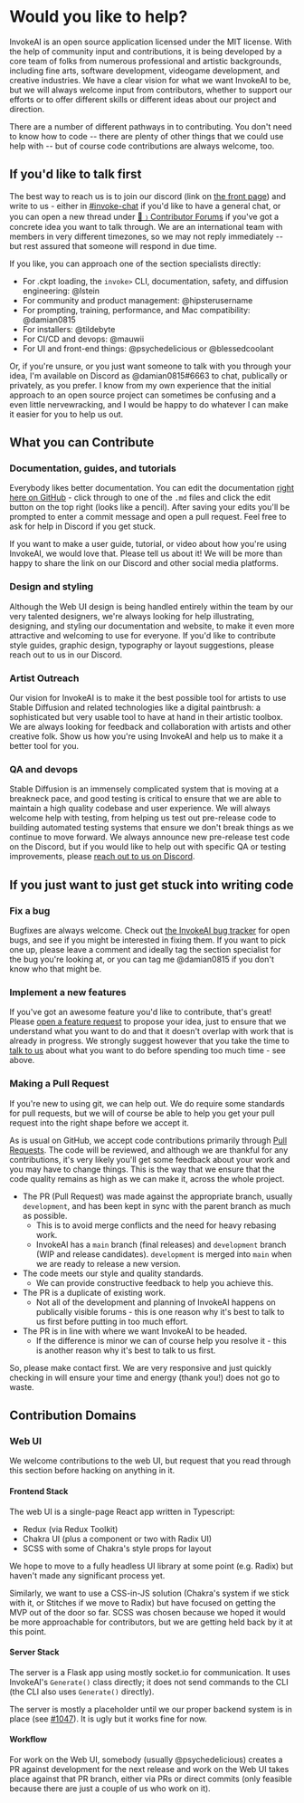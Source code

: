 # Would you like to help?

InvokeAI is an open source application licensed under the MIT license. With the help of community input and contributions, it is being developed by a core team of folks from numerous professional and artistic backgrounds, including fine arts, software development, videogame development, and creative industries. We have a clear vision for what we want InvokeAI to be, but we will always welcome input from contributors, whether to support our efforts or to offer different skills or different ideas about our project and direction.

There are a number of different pathways in to contributing. You don't need to know how to code -- there are plenty of other things that we could use help with -- but of course code contributions are always welcome, too. 

<a name="talk-to-us"></a>
## If you'd like to talk first

The best way to reach us is to join our discord (link on [the front page](https://github.com/invoke-ai)) and write to us - either in [#invoke-chat](https://discord.com/channels/1020123559063990373/1020123559831539744) if you'd like to have a general chat, or you can open a new thread under [💬﹚Contributor Forums](https://discord.com/channels/1020123559063990373/1020839344170348605) if you've got a concrete idea you want to talk through. We are an international team with members in very different timezones, so we may not reply immediately -- but rest assured that someone will respond in due time. 

If you like, you can approach one of the section specialists directly:
* For .ckpt loading, the `invoke>` CLI, documentation, safety, and diffusion engineering: @lstein
* For community and product management: @hipsterusername 
* For prompting, training, performance, and Mac compatibility: @damian0815
* For installers: @tildebyte
* For CI/CD and devops: @mauwii
* For UI and front-end things: @psychedelicious or @blessedcoolant

Or, if you're unsure, or you just want someone to talk with you through your idea, I'm available on Discord as @damian0815#6663 to chat, publically or privately, as you prefer. I know from my own experience that the initial approach to an open source project can sometimes be confusing and a even little nervewracking, and I would be happy to do whatever I can make it easier for you to help us out. 

## What you can Contribute

### Documentation, guides, and tutorials

Everybody likes better documentation. You can edit the documentation [right here on GitHub](https://github.com/invoke-ai/InvokeAI/tree/main/docs) - click through to one of the `.md` files and click the edit button on the top right (looks like a pencil). After saving your edits you'll be prompted to enter a commit message and open a pull request. Feel free to ask for help in Discord if you get stuck.

If you want to make a user guide, tutorial, or video about how you're using InvokeAI, we would love that. Please tell us about it! We will be more than happy to share the link on our Discord and other social media platforms. 

### Design and styling

Although the Web UI design is being handled entirely within the team by our very talented designers, we're always looking for help illustrating, designing, and styling our documentation and website, to make it even more attractive and welcoming to use for everyone. If you'd like to contribute style guides, graphic design, typography or layout suggestions, please reach out to us in our Discord.  

### Artist Outreach

Our vision for InvokeAI is to make it the best possible tool for artists to use Stable Diffusion and related technologies like a digital paintbrush: a sophisticated but very usable tool to have at hand in their artistic toolbox. We are always looking for feedback and collaboration with artists and other creative folk. Show us how you're using InvokeAI and help us to make it a better tool for you.  

### QA and devops

Stable Diffusion is an immensely complicated system that is moving at a breakneck pace, and good testing is critical to ensure that we are able to maintain a high quality codebase and user experience. We will always welcome help with testing, from helping us test out pre-release code to building automated testing systems that ensure we don't break things as we continue to move forward. We always announce new pre-release test code on the Discord, but if you would like to help out with specific QA or testing improvements, please [reach out to us on Discord](#talk-to-us).        

## If you just want to just get stuck into writing code

### Fix a bug

Bugfixes are always welcome. Check out [the InvokeAI bug tracker](https://github.com/invoke-ai/InvokeAI/issues) for open bugs, and see if you might be interested in fixing them. If you want to pick one up, please leave a comment and ideally tag the section specialist for the bug you're looking at, or you can tag me @damian0815 if you don't know who that might be.

### Implement a new features

If you've got an awesome feature you'd like to contribute, that's great! Please [open a feature request](https://github.com/invoke-ai/InvokeAI/issues/new?assignees=&labels=enhancement&template=FEATURE_REQUEST.yml&title=%5Benhancement%5D%3A+) to propose your idea, just to ensure that we understand what you want to do and that it doesn't overlap with work that is already in progress. We strongly suggest however that you take the time to [talk to us](#talk-to-us) about what you want to do before spending too much time - see above.

### Making a Pull Request

If you're new to using git, we can help out. We do require some standards for pull requests, but we will of course be able to help you get your pull request into the right shape before we accept it.

As is usual on GitHub, we accept code contributions primarily through [Pull Requests](https://docs.github.com/en/pull-requests/collaborating-with-pull-requests/proposing-changes-to-your-work-with-pull-requests/about-pull-requests). The code will be reviewed, and although we are thankful for any contributions, it's very likely you'll get some feedback about your work and you may have to change things. This is the way that we ensure that the code quality remains as high as we can make it, across the whole project.

- The PR (Pull Request) was made against the appropriate branch, usually `development`, and has been kept in sync with the parent branch as much as possible. 
  - This is to avoid merge conflicts and the need for heavy rebasing work.
  - InvokeAI has a `main` branch (final releases) and `development` branch (WIP and
  release candidates). `development` is merged into `main` when we are ready to
  release a new version.
- The code meets our style and quality standards. 
  - We can provide constructive feedback to help you achieve this.
- The PR is a duplicate of existing work.
  - Not all of the development and planning of InvokeAI happens on publically visible forums - this is one reason why it's best to talk to us first before putting in too much effort. 
- The PR is in line with where we want InvokeAI to be headed. 
  - If the difference is minor we can of course help you resolve it - this is another reason why it's best to talk to us first.

So, please make contact first. We are very responsive and just quickly checking
in will ensure your time and energy (thank you!) does not go to waste.



## Contribution Domains

### Web UI

We welcome contributions to the web UI, but request that you read through this
section before hacking on anything in it.

#### Frontend Stack

The web UI is a single-page React app written in Typescript:

- Redux (via Redux Toolkit)
- Chakra UI (plus a component or two with Radix UI)
- SCSS with some of Chakra's style props for layout

We hope to move to a fully headless UI library at some point (e.g. Radix) but
haven't made any significant process yet.

Similarly, we want to use a CSS-in-JS solution (Chakra's system if we stick with
it, or Stitches if we move to Radix) but have focused on getting the MVP out of
the door so far. SCSS was chosen because we hoped it would be more approachable
for contributors, but we are getting held back by it at this point.

#### Server Stack

The server is a Flask app using mostly socket.io for communication. It uses
InvokeAI's `Generate()` class directly; it does not send commands to the CLI
(the CLI also uses `Generate()` directly).

The server is mostly a placeholder until we our proper backend system is in
place (see [#1047](https://github.com/invoke-ai/InvokeAI/pull/1047)). It is ugly
but it works fine for now.

#### Workflow

For work on the Web UI, somebody (usually @psychedelicious) creates a PR against
development for the next release and work on the Web UI takes place against that
PR branch, either via PRs or direct commits (only feasible because there are
just a couple of us who work on it).
